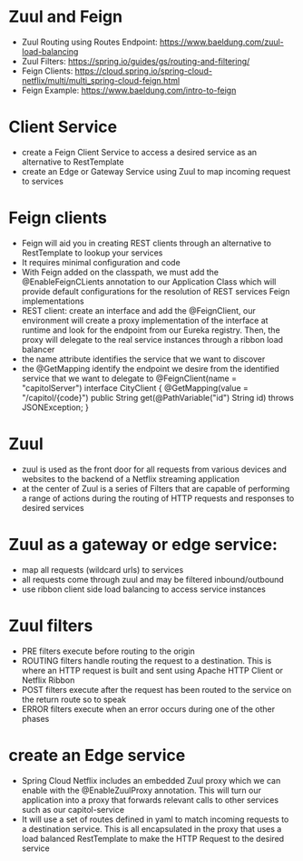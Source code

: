 # Zuul and Feign
- Zuul Routing using Routes Endpoint: https://www.baeldung.com/zuul-load-balancing
- Zuul Filters: https://spring.io/guides/gs/routing-and-filtering/
- Feign Clients: https://cloud.spring.io/spring-cloud-netflix/multi/multi_spring-cloud-feign.html
- Feign Example: https://www.baeldung.com/intro-to-feign

# Client Service
- create a Feign Client Service to access a desired service as an alternative to RestTemplate
- create an Edge or Gateway Service using Zuul to map incoming request to services

# Feign clients
- Feign will aid you in creating REST clients through an alternative to RestTemplate to lookup your services
- It requires minimal configuration and code
- With Feign added on the classpath, we must add the @EnableFeignCLients annotation to our Application Class which will provide default configurations for the resolution of REST services Feign implementations
- REST client: create an interface and add the @FeignClient, our environment will create a proxy implementation of the interface at runtime and look for the endpoint from our Eureka registry. Then, the proxy will delegate to the real service instances through a ribbon load balancer
- the name attribute identifies the service that we want to discover
- the @GetMapping identify the endpoint we desire from the identified service that we want to delegate to
@FeignClient(name = "capitolServer")
interface CityClient {
    @GetMapping(value = "/capitol/{code}")
    public String get(@PathVariable("id") String id) throws JSONException;
}

# Zuul
- zuul is used as the front door for all requests from various devices and websites to the backend of a Netflix streaming application
- at the center of Zuul is a series of Filters that are capable of performing a range of actions during the routing of HTTP requests and responses to desired services

# Zuul as a gateway or edge service:
- map all requests (wildcard urls) to services
- all requests come through zuul and may be filtered inbound/outbound
- use ribbon client side load balancing to access service instances

# Zuul filters
- PRE filters execute before routing to the origin
- ROUTING filters handle routing the request to a destination. This is where an HTTP request is built and sent using Apache HTTP Client or Netflix Ribbon
- POST filters execute after the request has been routed to the service on the return route so to speak
- ERROR filters execute when an error occurs during one of the other phases

# create an Edge service
- Spring Cloud Netflix includes an embedded Zuul proxy which we can enable with the @EnableZuulProxy annotation. This will turn our application into a proxy that forwards relevant calls to other services such as our capitol-service
- It will use a set of routes defined in yaml to match incoming requests to a destination service. This is all encapsulated in the proxy that uses a load balanced RestTemplate to make the HTTP Request to the desired service


